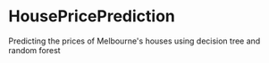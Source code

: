 # HousePricePrediction
Predicting the prices of Melbourne's houses using decision tree and random forest
